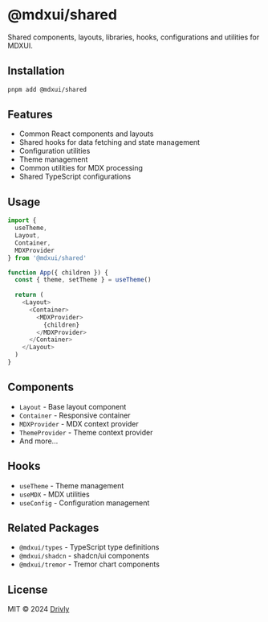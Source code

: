 # @mdxui/shared

Shared components, layouts, libraries, hooks, configurations and utilities for MDXUI.

## Installation

```bash
pnpm add @mdxui/shared
```

## Features

- Common React components and layouts
- Shared hooks for data fetching and state management
- Configuration utilities
- Theme management
- Common utilities for MDX processing
- Shared TypeScript configurations

## Usage

```typescript
import { 
  useTheme, 
  Layout, 
  Container, 
  MDXProvider 
} from '@mdxui/shared'

function App({ children }) {
  const { theme, setTheme } = useTheme()
  
  return (
    <Layout>
      <Container>
        <MDXProvider>
          {children}
        </MDXProvider>
      </Container>
    </Layout>
  )
}
```

## Components

- `Layout` - Base layout component
- `Container` - Responsive container
- `MDXProvider` - MDX context provider
- `ThemeProvider` - Theme context provider
- And more...

## Hooks

- `useTheme` - Theme management
- `useMDX` - MDX utilities
- `useConfig` - Configuration management

## Related Packages

- `@mdxui/types` - TypeScript type definitions
- `@mdxui/shadcn` - shadcn/ui components
- `@mdxui/tremor` - Tremor chart components

## License

MIT © 2024 [Drivly](https://driv.ly) 